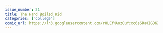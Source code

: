```yaml
---
issue_number: 21
title: The Hard Boiled Kid
categories: ['college']
comic_url: https://lh3.googleusercontent.com/rOLEfMAozOuYzxc6sSRaOIGDKZtVump10qXRgIo4Cg6IrnwgAnNrs7meQbHwK_XbTE45dTrJVO8Qu89d4Ysa694MHEMNMMntFtApSNx426aZ_WbQLUXs8u89jk0NLB-FbPgXqoeJZg=w1200
---
```

